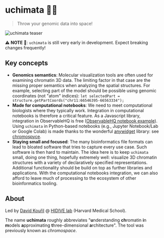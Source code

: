 # uchimata 🧬🥋

> Throw your genomic data into space!

![uchimata teaser](https://dl.dropboxusercontent.com/scl/fi/y03zd8nv53bxohlh9yzqb/chromospace-repo-teaser.png?rlkey=2g7v31wxg79covnatrj2oekei&dl=0)

:warning: **NOTE** :construction:: `uchimata` is still very early in development. Expect breaking changes frequently!

## Key concepts

- **Genomics semantics**: Molecular visualization tools are often used for examining chromatin 3D data. The limiting factor in that case are the missing proper semantics when analyzing the spatial structures. For example, selecting part of the model should be possible using genomic coordinates (not "atom" indices): `let selectedPart = structure.getPartCoords("chr11:66546395-66563334");`
- **Made for computational notebooks**: We need to meet computational biologists where they typically work. Integration in computational notebooks is therefore a critical feature. As a Javascript library, integration in ObservableHQ is free ([ObservableHQ notebook example](https://observablehq.com/d/e2ead2e7f6700493)). Using `uchimata` in Python-based notebooks (e.g., Jupyter Notebook/Lab or Google Colab) is made thanks to the wonderful [anywidget](https://github.com/manzt/anywidget) library: see [chromospyce](https://github.com/dvdkouril/chromospyce).
- **Staying small and focused**: The many bioinformatics file formats can lead to bloated software that tries to capture every use case. Such software is then hard to maintain. The idea here is to keep `uchimata` small, doing one thing, hopefully extremely well: visualize 3D chromatin structures with a variety of declaratively specified representations. Additional functionality should be build on top as further libraries and applications. With the computational notebooks integration, we can also afford to leave much of processing to the ecosystem of other bioinformatics tooling.

## About

Led by [David Kouřil](https://davidkouril.com) @ [HIDIVE lab](http://hidivelab.org) (Harvard Medical School).

The name **uchimata** roughly abbreviates "**u**nderstanding **ch**romatin **i**n **m**odels **a**pproximating **t**hree-dimensional **a**rchitecture". The tool was previously known as *chromospace*.
